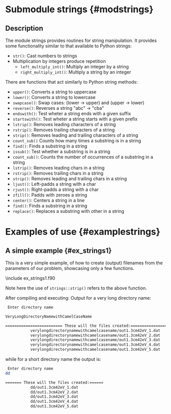 # Submodule strings {#modstrings}

##  Description

The module strings provides routines for string manipulation. It provides some functionality similar to that available to Python strings:

  + `str()`: Cast numbers to strings
  + Multiplication by integers produce repetition
      + `left_multiply_int()`: Multiply an integer by a string 
      + `right_multiply_int()`: Multiply a string by an integer

  
There are functions that act similarly to Python string methods:
  
  + `upper()`: Converts a string to uppercase
  + `lower()`: Converts a string to lowercase
  + `swapcase()`: Swap cases: (lower -> upper) and (upper -> lower)
  + `reverse()`: Reverses a string "abc" -> "cba"
  + `endswith()`: Test wheter a string ends with a given suffix
  + `startswith()`: Test wheter a string starts with a given prefix
  + `lstrip()`: Removes leading characters of a string
  + `rstrip()`: Removes trailing characters of a string
  + `strip()`: Removes leading and trailing characters of a string
  + `count_sub()` Counts how many times a substring is in a string
  + `find()`: Finds a substring in a string
  + `issub()`: Test whether a substring is in a string
  + `count_sub()`: Counts the number of occurrences of a substring in a string
  + `lstrip()`: Removes leading chars in a string
  + `rstrip()`: Removes trailing chars in a string
  + `strip()`: Removes leading and trailing chars in a string
  + `ljust()`: Left-padds a string with a char
  + `rjust()`: Right-padds a string with a char
  + `zfill()`: Padds with zeroes a string
  + `center()`: Centers a string in a line
  + `find()`: Finds a substring in a string
  + `replace()`: Replaces a substring with other in a string

# Examples of use {#examplestrings}


## A simple example {#ex_strings1}

This is a very simple example, of how to create (output) filenames from the parameters of our problem, showcasing only a few functions.

\include ex_strings1.f90

Note here the use of `strings::strip()` refers to the above function.


After compiling and executing:
Output for a very long directory name:
```bash
 Enter directory name

VeryLongDirectoryNamewithCamelCaseName

========================= These will the files created:========================
           verylongdirectorynamewithcamelcasename/out1.3cm42eV_1.dat
           verylongdirectorynamewithcamelcasename/out1.3cm42eV_2.dat
           verylongdirectorynamewithcamelcasename/out1.3cm42eV_3.dat
           verylongdirectorynamewithcamelcasename/out1.3cm42eV_4.dat
           verylongdirectorynamewithcamelcasename/out1.3cm42eV_5.dat
```

while for a short directory name the output is:

```bash
 Enter directory name
dd

======= These will the files created:======
           dd/out1.3cm42eV_1.dat
           dd/out1.3cm42eV_2.dat
           dd/out1.3cm42eV_3.dat
           dd/out1.3cm42eV_4.dat
           dd/out1.3cm42eV_5.dat
```
